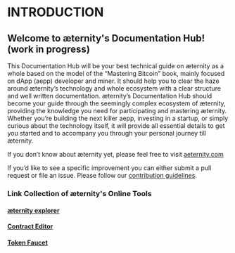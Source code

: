 # INTRODUCTION
## Welcome to æternity's Documentation Hub! (work in progress)

This Documentation Hub will be your best technical guide on æternity as a whole based on the model of the “Mastering Bitcoin” book, mainly focused on dApp (aepp) developer and miner. It should help you to clear the haze around æternity’s technology and whole ecosystem with a clear structure and well written documentation. æternity’s Documentation Hub should become your guide through the seemingly complex ecosystem of æternity, providing the knowledge you need for participating and mastering æternity. Whether you’re building the next killer aepp, investing in a startup, or simply curious about the technology itself, it will provide all essential details to get you started and to accompany you through your personal journey till æternity.

If you don’t know about æternity yet, please feel free to visit [aeternity.com](www.aeternity.com)

If you’d like to see a specific improvement you can either submit a pull request or file an issue.
Please follow our [contribution guidelines](https://github.com/aeternity/aeternity/blob/master/CONTRIBUTING.md).


### Link Collection of æternity's Online Tools

#### [æternity explorer](https://testnet.explorer.aepps.com/#/)
#### [Contract Editor](https://testnet.contracts.aepps.com/)
#### [Token Faucet](https://testnet.faucet.aepps.com/)
